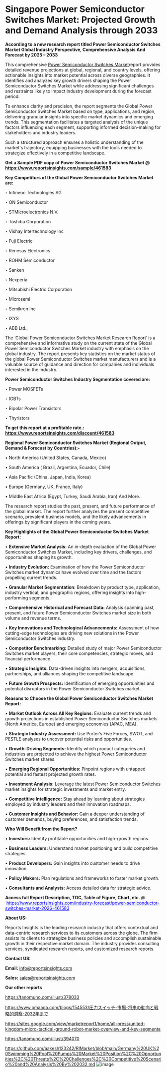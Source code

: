 # Singapore Power Semiconductor Switches Market: Projected Growth and Demand Analysis through 2033

<strong>According to a new research report titled Power Semiconductor Switches Market Global Industry Perspective, Comprehensive Analysis And Forecast by 2025 – 2033</strong>

This comprehensive <a href=https://www.reportsinsights.com/sample/461583>Power Semiconductor Switches Market</a>report provides detailed revenue projections at global, regional, and country levels, offering actionable insights into market potential across diverse geographies. It identifies and analyzes key growth drivers shaping the Power Semiconductor Switches Market while addressing significant challenges and restraints likely to impact industry development during the forecast period.

To enhance clarity and precision, the report segments the Global Power Semiconductor Switches Market based on type, applications, and region, delivering granular insights into specific market dynamics and emerging trends. This segmentation facilitates a targeted analysis of the unique factors influencing each segment, supporting informed decision-making for stakeholders and industry leaders.

Such a structured approach ensures a holistic understanding of the market's trajectory, equipping businesses with the tools needed to strategize effectively in a competitive landscape.

<strong>Get a Sample PDF copy of Power Semiconductor Switches Market </strong><strong>@<a href=https://www.reportsinsights.com/sample/461583 style=color:#0000ff;> https://www.reportsinsights.com/sample/461583</a></strong></font>

<strong>Key Competitors of the Global Power Semiconductor Switches Market are:</strong>

‣ Infineon Technologies AG

‣ ON Semiconductor

‣ STMicroelectronics N.V.

‣ Toshiba Corporation

‣ Vishay Intertechnology Inc

‣ Fuji Electric

‣ Renesas Electronics

‣ ROHM Semiconductor

‣ Sanken

‣ Nexperia

‣ Mitsubishi Electric Corporation

‣ Microsemi

‣ Semikron Inc

‣ IXYS

‣ ABB Ltd.,

The ‘Global Power Semiconductor Switches Market Research Report’ is a comprehensive and informative study on the current state of the Global Power Semiconductor Switches Market industry with emphasis on the global industry. The report presents key statistics on the market status of the global Power Semiconductor Switches market manufacturers and is a valuable source of guidance and direction for companies and individuals interested in the industry.

<strong>Power Semiconductor Switches Industry Segmentation covered are:</strong>

‣ Power MOSFETs

‣ IGBTs

‣ Bipolar Power Transistors

‣ Thyristors

<strong>To get this report at a profitable rate.: <a href=https://www.reportsinsights.com/discount/461583 style=color:#0000ff;>https://www.reportsinsights.com/discount/461583</a></strong></font>

<strong>Regional Power Semiconductor Switches Market (Regional Output, Demand &amp; Forecast by Countries):-</strong>

• North America (United States, Canada, Mexico)

• South America ( Brazil, Argentina, Ecuador, Chile)

• Asia Pacific (China, Japan, India, Korea)

• Europe (Germany, UK, France, Italy)

• Middle East Africa (Egypt, Turkey, Saudi Arabia, Iran) And More.

The research report studies the past, present, and future performance of the global market. The report further analyzes the present competitive scenario, prevalent business models, and the likely advancements in offerings by significant players in the coming years.

<strong>Key Highlights of the Global Power Semiconductor Switches Market Report:</strong>

• <strong>Extensive Market Analysis:</strong> An in-depth evaluation of the Global Power Semiconductor Switches Market, including key drivers, challenges, and opportunities shaping its growth.

• <strong>Industry Evolution:</strong> Examination of how the Power Semiconductor Switches market dynamics have evolved over time and the factors propelling current trends.

• <strong>Granular Market Segmentation:</strong> Breakdown by product type, application, industry vertical, and geographic regions, offering insights into high-performing segments.

• <strong>Comprehensive Historical and Forecast Data:</strong> Analysis spanning past, present, and future Power Semiconductor Switches market size in both volume and revenue terms.

• <strong>Key Innovations and Technological Advancements:</strong> Assessment of how cutting-edge technologies are driving new solutions in the Power Semiconductor Switches industry.

• <strong>Competitor Benchmarking:</strong> Detailed study of major Power Semiconductor Switches market players, their core competencies, strategic moves, and financial performance.

• <strong>Strategic Insights:</strong> Data-driven insights into mergers, acquisitions, partnerships, and alliances shaping the competitive landscape.

• <strong>Future Growth Prospects:</strong> Identification of emerging opportunities and potential disruptors in the Power Semiconductor Switches market.

<strong>Reasons to Choose the Global Power Semiconductor Switches Market Report:</strong>

• <strong>Market Outlook Across All Key Regions:</strong> Evaluate current trends and growth projections in established Power Semiconductor Switches markets (North America, Europe) and emerging economies (APAC, MEA).

• <strong>Strategic Industry Assessment:</strong> Use Porter’s Five Forces, SWOT, and PESTLE analyses to uncover potential risks and opportunities.

• <strong>Growth-Driving Segments:</strong> Identify which product categories and industries are projected to achieve the highest Power Semiconductor Switches market shares.

• <strong>Emerging Regional Opportunities:</strong> Pinpoint regions with untapped potential and fastest projected growth rates.

• <strong>Investment Analysis:</strong> Leverage the latest Power Semiconductor Switches market insights for strategic investments and market entry.

• <strong>Competitive Intelligence:</strong> Stay ahead by learning about strategies employed by industry leaders and their innovation roadmaps.

• <strong>Customer Insights and Behavior:</strong> Gain a deeper understanding of customer demands, buying preferences, and satisfaction trends.

<strong>Who Will Benefit from the Report?</strong>

• <strong>Investors:</strong> Identify profitable opportunities and high-growth regions.

• <strong>Business Leaders:</strong> Understand market positioning and build competitive strategies.

• <strong>Product Developers:</strong> Gain insights into customer needs to drive innovation.

• <strong>Policy Makers:</strong> Plan regulations and frameworks to foster market growth.

• <strong>Consultants and Analysts:</strong> Access detailed data for strategic advice.
</ul>
<strong>Access full Report Description, TOC, Table of Figure, Chart, etc. </strong>@  <a href=https://www.reportsinsights.com/industry-forecast/power-semiconductor-switches-market-2026-461583 style=color:#0000ff;>https://www.reportsinsights.com/industry-forecast/power-semiconductor-switches-market-2026-461583</a></font>

<strong><strong>About US</strong>:</strong>

Reports Insights is the leading research industry that offers contextual and data-centric research services to its customers across the globe. The firm assists its clients to strategize business policies and accomplish sustainable growth in their respective market domain. The industry provides consulting services, syndicated research reports, and customized research reports.

<strong>Contact US:</strong>

<p class=""""><b>Email:</b> <a href=mailto:info@reportsinsights.com>info@reportsinsights.com</a></p>
<p class=""""><b>Sales:</b> <a href=mailto:sales@reportsinsights.com>sales@reportsinsights.com</a></p>

<strong>Our other reports</strong>

<a href=https://tanomuno.com/illust/378033>https://tanomuno.com/illust/378033</a>

<a href=https://www.omaada.com/blogs/154553/圧力スイッチ-市場-将来の動向と戦略的洞察-2032年まで>https://www.omaada.com/blogs/154553/圧力スイッチ-市場-将来の動向と戦略的洞察-2032年まで</a>

<a href=https://sites.google.com/view/marketreport1/home/all-press/united-kingdom-micro-tactical-ground-robot-market-overview-and-key-segmenta>https://sites.google.com/view/marketreport1/home/all-press/united-kingdom-micro-tactical-ground-robot-market-overview-and-key-segmenta</a>

<a href=https://tanomuno.com/illust/394070>https://tanomuno.com/illust/394070</a>

<a href=https://github.com/aakesh123242/RIMarket/blob/main/Germany%20UK%20Swimming%20Pool%20Pumps%20Market%20Position%2C%20Opportunities%2C%20Threats%2C%20Challenges%2C%20Competitive%20Scenario%20and%20Analysis%20By%202032.md>https://github.com/aakesh123242/RIMarket/blob/main/Germany%20UK%20Swimming%20Pool%20Pumps%20Market%20Position%2C%20Opportunities%2C%20Threats%2C%20Challenges%2C%20Competitive%20Scenario%20and%20Analysis%20By%202032.md</a>
![image](https://github.com/user-attachments/assets/c3791951-2b88-43f8-a80d-9ea0b83bcb08)
